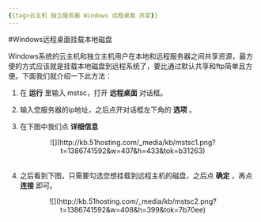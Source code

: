```yaml
---
{{tag>云主机 独立服务器 Windows 远程桌面 共享}}
---
```


#Windows远程桌面挂载本地磁盘

Windows系统的云主机和独立主机用户在本地和远程服务器之间共享资源，最方便的方式应该就是挂载本地磁盘到远程系统了，要比通过默认共享和ftp简单且方便。下面我们就介绍一下此方法：

1. 在 **运行** 里输入 mstsc，打开 **远程桌面** 对话框。

2. 输入您服务器的ip地址，之后点开对话框左下角的 **选项** 。

3. 在下图中我们点 **详细信息**   <br />

<center>![](http://kb.51hosting.com/_media/kb/mstsc1.png?t=1386741592&w=407&h=433&tok=b31263)</center>  <br />

4. 之后看到下图，只需要勾选您想挂载到远程主机的磁盘，之后点 **确定** ，再点 **连接** 即可。  <br />

<center>![](http://kb.51hosting.com/_media/kb/mstsc2.png?t=1386741592&w=408&h=399&tok=7b70ee)</center>  <br />

